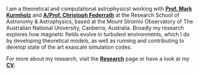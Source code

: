 <!-- ---
permalink: /
author_profile: true
header:
  overlay_color: "#5e616c"
  overlay_image: /assets/images/pbd.jpg
  overlay_filter: 0.4
  caption: "Photo credit: [**NASA/JPL-Caltech**](https://www.nasa.gov/sites/default/files/styles/full_width/public/thumbnails/image/pia23645_pbd_main-16.jpg?itok=GSe4gFx2)"
excerpt: "\"Consider again that dot. That's here. That's home. That's us.\" <br/> ~Carl Sagan"
classes: wide
--- -->

<!-- <figure style="width: 30%" class="align-right">
  <a href="/assets/images/bio-photo.jpg" title="Home Photo" alt="Home Photo">
  <img src="/assets/images/bio-photo.jpg" alt=""></a>
</figure> -->


I am a theoretical and computational astrophysicst working with [**Prof. Mark Kurmholz**](https://www.mso.anu.edu.au/~krumholz/) and [**A/Prof. Christoph Federrath**](https://www.mso.anu.edu.au/~chfeder/) at the Research School of Astronomy & Astrophysics, based at the Mount Stromlo Observatory of The Australian National University, Canberra, Australia. Broadly my research explores how magnetic fields evolve in turbulent environments, which I do by developing theoretical models, as well as running and contributing to develop state of the
art exascale simulation codes.

For more about my research, visit the [**Research**][1] page or have a look at my [**CV**](/assets/docs/NK_CV.pdf).

[1]: /research/